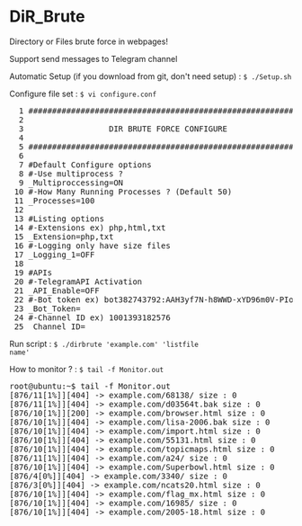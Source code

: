 DiR_Brute
=======

Directory or Files brute force in webpages!

Support send messages to Telegram channel

Automatic Setup (if you download from git, don't need setup) :
<code>$ ./Setup.sh</code>

Configure file set :
<code>$ vi configure.conf</code>
<pre>
  1 ###############################################################
  2 
  3                  DIR BRUTE FORCE CONFIGURE
  4 
  5 ###############################################################
  6 
  7 #Default Configure options
  8 #-Use multiprocess ?
  9 _Multiproccessing=ON
 10 #-How Many Running Processes ? (Default 50)
 11 _Processes=100
 12 
 13 #Listing options
 14 #-Extensions ex) php,html,txt
 15 _Extension=php,txt
 16 #-Logging only have size files
 17 _Logging_1=OFF
 18 
 19 #APIs
 20 #-TelegramAPI Activation
 21 _API_Enable=OFF
 22 #-Bot token ex) bot382743792:AAH3yf7N-h8WWD-xYD96m0V-PIozhcp86BE
 23 _Bot_Token=
 24 #-Channel ID ex) 1001393182576
 25 _Channel_ID=
</pre>

Run script :
<code>$ ./dirbrute 'example.com' 'listfile name'</code>

How to monitor ? :
<code>$ tail -f Monitor.out</code>
<pre>
root@ubuntu:~$ tail -f Monitor.out 
[876/11[1%]][404] -> example.com/68138/ size : 0
[876/11[1%]][404] -> example.com/d03564t.bak size : 0
[876/10[1%]][200] -> example.com/browser.html size : 0
[876/10[1%]][404] -> example.com/lisa-2006.bak size : 0
[876/10[1%]][404] -> example.com/import.html size : 0
[876/10[1%]][404] -> example.com/55131.html size : 0
[876/10[1%]][404] -> example.com/topicmaps.html size : 0
[876/11[1%]][404] -> example.com/a24/ size : 0
[876/10[1%]][404] -> example.com/Superbowl.html size : 0
[876/4[0%]][404] -> example.com/3340/ size : 0
[876/3[0%]][404] -> example.com/ncats20.html size : 0
[876/10[1%]][404] -> example.com/flag_mx.html size : 0
[876/10[1%]][404] -> example.com/16985/ size : 0
[876/10[1%]][404] -> example.com/2005-18.html size : 0
</pre>
